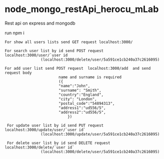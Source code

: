 # node_mongo_restApi_herocu_mLab

Rest api on express and mongodb

run npm i



  	For show all users lists send GET request localhost:3000/
	
	For search user list by id send POST request  localhost:3000/user/`user id	
					(localhost:3000/delete/user/5a591ce1cb240a37c2616095)
	
	For add user list send POST request  localhost:3000/add  and send request body 
							name and surname is required
							({
							"name":"John",
							"surname": "Smith",
							"country":"England",
							"city":	"London",
							"postal_code":"54894313",
							"address1":"ud556/5",
							"address2":"ud556/5",
								})

	 For update user list by id send PUT request localhost:3000/update/user/`user id`
					(localhost:3000/update/user/5a591ce1cb240a37c2616095)

	 For delete user list by id send DELETE request localhost:3000/delete/`user id`
					(localhost:3000/delete/user/5a591ce1cb240a37c2616095)

	
